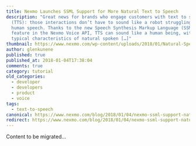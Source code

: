 ```yaml
---
title: Nexmo Launches SSML Support for More Natural Text to Speech
description: "Great news for brands who engage customers with text to speech
  (TTS): those interactions don’t have to sound like a robot struggling to mimic
  human speech. Thanks to the new Speech Synthesis Markup Language (SSML)
  feature in the Nexmo Voice API, TTS can sound like a human being, with the
  typical characteristics of natural spoken […]"
thumbnail: https://www.nexmo.com/wp-content/uploads/2018/01/Natural-Speech.jpg
author: glenkunene
published: true
published_at: 2018-01-04T17:38:04
comments: true
category: tutorial
old_categories:
  - developer
  - developers
  - product
  - voice
tags:
  - text-to-speech
canonical: https://www.nexmo.com/blog/2018/01/04/nexmo-ssml-support-natural-text-speech
redirect: https://www.nexmo.com/blog/2018/01/04/nexmo-ssml-support-natural-text-speech
---
```

Content to be migrated...